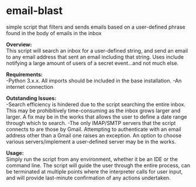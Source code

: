 # email-blast
simple script that filters and sends emails based on a user-defined phrase found in the body of emails in the inbox

<b>Overview:</b><br>
This script will search an inbox for a user-defined string, and send an email to any email address that sent an email including that string. Uses include notifying a large amount of users of a secret event...and not much else. 

<b>Requirements:</b><br>
-Python 3.x.x. All imports should be included in the base installation.
-An internet connection

<b>Outstanding Issues:</b><br>
-Search efficiency is hindered due to the script searching the entire inbox. This may be prohibitively time-consuming as the inbox grows larger and larger. A fix may be in the works that allows the user to define a date range through which to search.
-The only IMAP/SMTP servers that the script connects to are those by Gmail. Attempting to authenticate with an email address other than a Gmail one raises an exception. An option to choose various servers/implement a user-defined server may be in the works.

<b>Usage:</b><br>
Simply run the script from any environment, whether it be an IDE or the command line. The script will guide the user through the entire process, can be terminated at multiple points where the interpreter calls for user input, and will provide last-minute confirmation of any actions undertaken.
